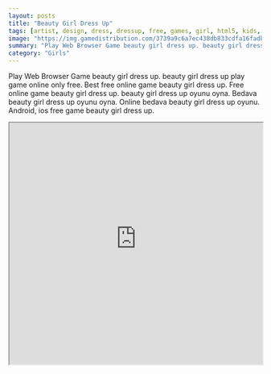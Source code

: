 ```yaml
---
layout: posts
title: "Beauty Girl Dress Up"
tags: [artist, design, dress, dressup, free, games, girl, html5, kids, make, mobile, free, online, games, oyna, game, free, games, play, play, games]
image: "https://img.gamedistribution.com/3739a9c6a7ec438db833cdfa16fadbdb.jpg"
summary: "Play Web Browser Game beauty girl dress up. beauty girl dress up play game online only free. Best free online game beauty girl dress up. Free online game beauty girl dress up. beauty girl dress up oyunu oyna. Bedava beauty girl dress up oyunu oyna. Online bedava beauty girl dress up oyunu. Android, ios free game beauty girl dress up."
category: "Girls"
---
```


Play Web Browser Game beauty girl dress up. beauty girl dress up play game online only free. Best free online game beauty girl dress up. Free online game beauty girl dress up. beauty girl dress up oyunu oyna. Bedava beauty girl dress up oyunu oyna. Online bedava beauty girl dress up oyunu. Android, ios free game beauty girl dress up.

<iframe width="100%" height="480px;" src="https://html5.gamedistribution.com/3739a9c6a7ec438db833cdfa16fadbdb/"></iframe>